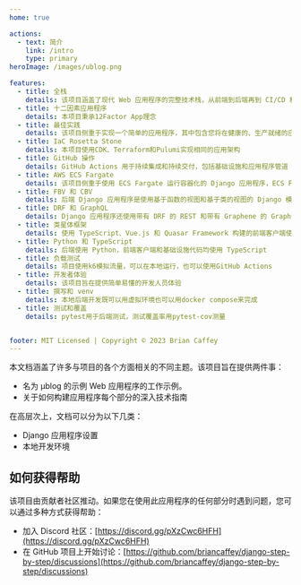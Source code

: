 ```yaml
---
home: true

actions:
  - text: 简介
    link: /intro
    type: primary
heroImage: /images/ublog.png

features:
  - title: 全栈
    details: 该项目涵盖了现代 Web 应用程序的完整技术栈，从前端到后端再到 CI/CD 和基础架构即代码
  - title: 十二因素应用程序
    details: 本项目秉承12Factor App理念
  - title: 最佳实践
    details: 该项目侧重于实现一个简单的应用程序，其中包含您将在健康的、生产就绪的应用程序中看到的所有最佳实践
  - title: IaC Rosetta Stone
    details: 本项目使用CDK、Terraform和Pulumi实现相同的应用架构
  - title: GitHub 操作
    details: GitHub Actions 用于持续集成和持续交付，包括基础设施和应用程序管道
  - title: AWS ECS Fargate
    details: 该项目侧重于使用 ECS Fargate 运行容器化的 Django 应用程序，ECS Fargate 是 AWS 的无服务器计算产品
  - title: FBV 和 CBV
    details: 后端 Django 应用程序是使用基于函数的视图和基于类的视图的 Django 模板实现的
  - title: DRF 和 GraphQL
    details: Django 应用程序还使用带有 DRF 的 REST 和带有 Graphene 的 GraphQL 来实现 API
  - title: 类星体框架
    details: 使用 TypeScript、Vue.js 和 Quasar Framework 构建的前端客户端使用 DRF REST API
  - title: Python 和 TypeScript
    details: 后端使用 Python，前端客户端和基础设施代码均使用 TypeScript
  - title: 负载测试
    details: 项目使用k6模拟流量，可以在本地运行，也可以使用GitHub Actions
  - title: 开发者体验
    details: 该项目旨在提供简单易懂的开发人员体验
  - title: 撰写和 venv
    details: 本地后端开发既可以用虚拟环境也可以用docker compose来完成
  - title: 测试和覆盖
    details: pytest用于后端测试，测试覆盖率用pytest-cov测量


footer: MIT Licensed | Copyright © 2023 Brian Caffey
---
```


本文档涵盖了许多与项目的各个方面相关的不同主题。该项目旨在提供两件事：

- 名为 μblog 的示例 Web 应用程序的工作示例。
- 关于如何构建应用程序每个部分的深入技术指南

在高层次上，文档可以分为以下几类：

- Django 应用程序设置
- 本地开发环境

## 如何获得帮助

该项目由贡献者社区推动。如果您在使用此应用程序的任何部分时遇到问题，您可以通过多种方式获得帮助：

- 加入 Discord 社区：[https://discord.gg/pXzCwc6HFH](https://discord.gg/pXzCwc6HFH)
- 在 GitHub 项目上开始讨论：[https://github.com/briancaffey/django-step-by-step/discussions](https://github.com/briancaffey/django-step-by-step/discussions)
